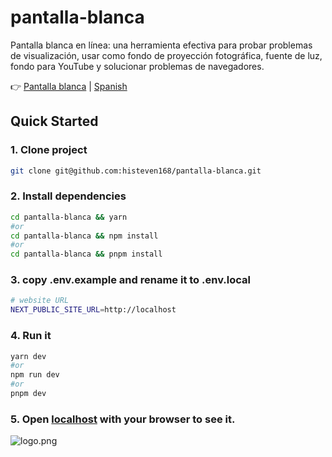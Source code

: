 # pantalla-blanca
Pantalla blanca en línea: una herramienta efectiva para probar problemas de visualización, usar como fondo de proyección fotográfica, fuente de luz, fondo para YouTube y solucionar problemas de navegadores.

👉 [Pantalla blanca](https://pantallablanca.com) | [Spanish]([[https://github.com/histeven168/pantalla-blanca/main/README.md](https://github.com/histeven168/pantalla-blanca/edit/main/README.md)](https://github.com/histeven168/pantalla-blanca/edit/main/README.md))


## Quick Started

### 1. Clone project

```bash
git clone git@github.com:histeven168/pantalla-blanca.git
```

### 2. Install dependencies

```bash
cd pantalla-blanca && yarn
#or
cd pantalla-blanca && npm install
#or
cd pantalla-blanca && pnpm install
```

### 3. copy .env.example and rename it to .env.local

```bash
# website URL
NEXT_PUBLIC_SITE_URL=http://localhost

```

### 4. Run it

```bash
yarn dev
#or
npm run dev
#or
pnpm dev
```

### 5. Open [localhost](localhost) with your browser to see it.
![logo.png](https://pantallablanca.com/logo.png)
